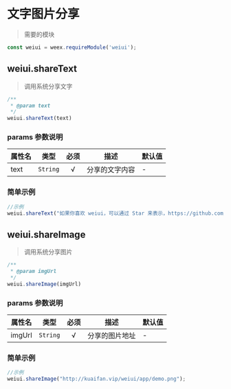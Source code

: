 # 文字图片分享

> 需要的模块

```js
const weiui = weex.requireModule('weiui');
```

## weiui.shareText

> 调用系统分享文字

```js
/**
 * @param text
 */
weiui.shareText(text)
```

### params 参数说明

| 属性名 | 类型 | 必须 | 描述 | 默认值 |
| --- | --- | :-: | --- | --- |
| text | `String` | √ | 分享的文字内容 | - |


### 简单示例

```js
//示例
weiui.shareText("如果你喜欢 weiui，可以通过 Star 来表示，https://github.com/kuaifan/weiui");
```

## weiui.shareImage

> 调用系统分享图片

```js
/**
 * @param imgUrl
 */
weiui.shareImage(imgUrl)
```

### params 参数说明

| 属性名 | 类型 | 必须 | 描述 | 默认值 |
| --- | --- | :-: | --- | --- |
| imgUrl | `String` | √ | 分享的图片地址 | - |


### 简单示例

```js
//示例
weiui.shareImage("http://kuaifan.vip/weiui/app/demo.png");
```

